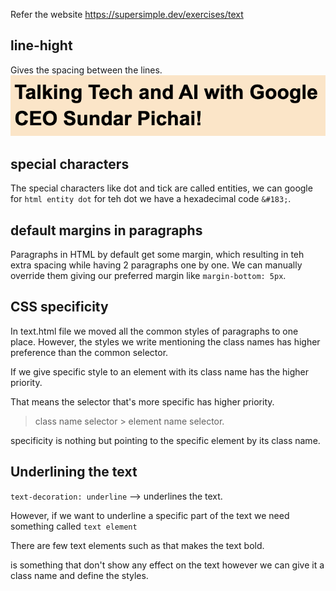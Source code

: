 Refer the website https://supersimple.dev/exercises/text

## line-hight

Gives the spacing between the lines.
![Alt text](image.png)

## special characters

The special characters like dot and tick are called entities, we can google for `html entity dot` for teh dot we have a hexadecimal code `&#183;`.

## default margins in paragraphs

Paragraphs in HTML by default get some margin, which resulting in teh extra spacing while having 2 paragraphs one by one. We can manually override them giving our preferred margin like `margin-bottom: 5px`.

## CSS specificity

In text.html file we moved all the common styles of paragraphs to one place. However, the styles we write mentioning the class names has higher preference than the common selector.

If we give specific style to an element with its class name has the higher priority.

That means the selector that's more specific has higher priority.

> class name selector > element name selector.

specificity is nothing but pointing to the specific element by its class name.

## Underlining the text

`text-decoration: underline` --> underlines the text.

However, if we want to underline a specific part of the text we need something called `text element`

There are few text elements such as <strong></strong> that makes the text bold.

<span> is something that don't show any effect on the text however we can give it a class name and define the styles.
